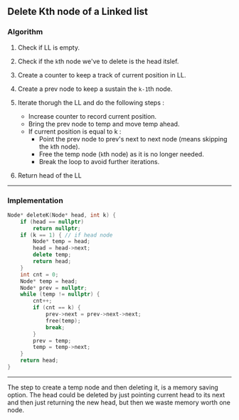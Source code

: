 ## Delete Kth node of a Linked list

### Algorithm

1. Check if LL is empty.
2. Check if the `k`th node we've to delete is the head itslef.
3. Create a counter to keep a track of current position in LL.
4. Create a prev node to keep a sustain the `k-1`th node.
5. Iterate thorugh the LL and do the following steps :

   - Increase counter to record current position.
   - Bring the prev node to temp and move temp ahead.
   - If current position is equal to k :
     - Point the prev node to prev's next to next node (means skipping the `k`th node).
     - Free the temp node (`k`th node) as it is no longer needed.
     - Break the loop to avoid further iterations.

6. Return head of the LL

---

### Implementation

```cpp
Node* deleteK(Node* head, int k) {
    if (head == nullptr)
        return nullptr;
    if (k == 1) { // if head node
        Node* temp = head;
        head = head->next;
        delete temp;
        return head;
    }
    int cnt = 0;
    Node* temp = head;
    Node* prev = nullptr;
    while (temp != nullptr) {
        cnt++;
        if (cnt == k) {
            prev->next = prev->next->next;
            free(temp);
            break;
        }
        prev = temp;
        temp = temp->next;
    }
    return head;
}
```

---

The step to create a temp node and then deleting it, is a memory saving option. The head could be deleted by just pointing current head to its next and then just returning the new head, but then we waste memory worth one node.
